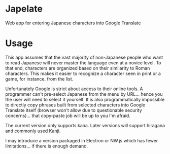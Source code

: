 # Japelate
Web app for entering Japanese characters into Google Translate

# Usage
This app assumes that the vast majority of non-Japanese people who want to read Japanese will never master the language even at a novice level. To that end, characters are organized based on their similarity to Roman characters. This makes it easier to recognize a character seen in print or a game, for instance, from the list.

Unfortunately Google is strict about access to their online tools. A programmer can't pre-select Japanese from the menu by URL... hence you the user will need to select it yourself. It is also programmatically impossible to directly copy phrases built from selected characters into Google Translate itself (browser won't allow due to questionable security concerns)... that copy-paste job will be up to you I'm afraid.

The current version only supports kana. Later versions will support hiragana and commonly used Kanji.

I may introduce a version packaged in Electron or NW.js which has fewer limitations... if there is enough demand.

